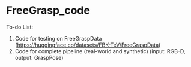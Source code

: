 # FreeGrasp_code
To-do List:
1. Code for testing on FreeGraspData (https://huggingface.co/datasets/FBK-TeV/FreeGraspData)
2. Code for complete pipeline (real-world and synthetic) (input: RGB-D, output: GraspPose)
